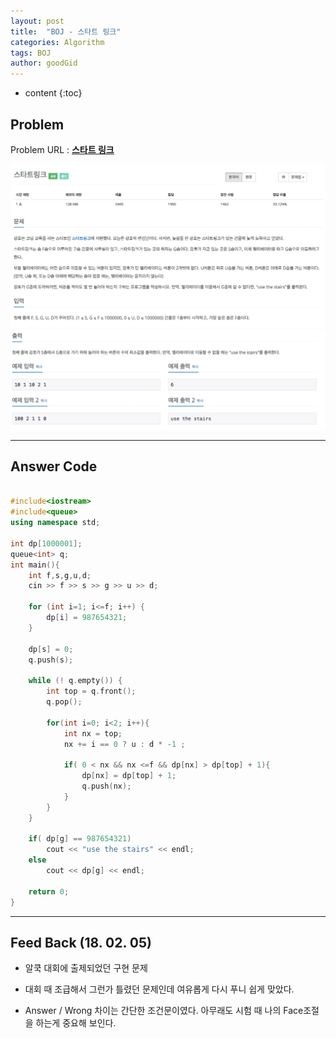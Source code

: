 ```yaml
---
layout: post
title:  "BOJ - 스타트 링크"
categories: Algorithm
tags: BOJ
author: goodGid
---
```

* content
{:toc}


## Problem
Problem URL : **[스타트 링크](https://www.acmicpc.net/problem/5014)**


![](/assets/img/algorithm/5014_1.png)
![](/assets/img/algorithm/5014_2.png)



---
 
## Answer Code 
``` cpp

#include<iostream>
#include<queue>
using namespace std;

int dp[1000001];
queue<int> q;
int main(){
    int f,s,g,u,d;
    cin >> f >> s >> g >> u >> d;
    
    for (int i=1; i<=f; i++) {
        dp[i] = 987654321;
    }
    
    dp[s] = 0;
    q.push(s);
    
    while (! q.empty()) {
        int top = q.front();
        q.pop();
        
        for(int i=0; i<2; i++){
            int nx = top;
            nx += i == 0 ? u : d * -1 ;
            
            if( 0 < nx && nx <=f && dp[nx] > dp[top] + 1){
                dp[nx] = dp[top] + 1;
                q.push(nx);
            }
        }
    }
    
    if( dp[g] == 987654321)
        cout << "use the stairs" << endl;
    else
        cout << dp[g] << endl;
    
    return 0;
}


```

---


## Feed Back (18. 02. 05)

* 알쿡 대회에 출제되었던 구현 문제

* 대회 때 조급해서 그런가 틀렸던 문제인데 여유롭게 다시 푸니 쉽게 맞았다.

* Answer / Wrong 차이는 간단한 조건문이였다. 아무래도 시험 때 나의 Face조절을 하는게 중요해 보인다.

